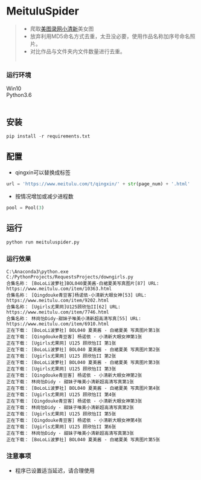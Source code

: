 # MeituluSpider

> - 爬取[美图录网小清新](https://www.meitulu.com/t/qingxin/)美女图
> - 放弃利用MD5命名方式去重，太丑没必要，使用作品名称加序号命名照片。
> - 对比作品与文件夹内文件数量进行去重。
<br><br/>

### 运行环境

Win10<br>
Python3.6<br>
<br/>

## 安装
```python
pip install -r requirements.txt
```

## 配置
- qingxin可以替换成标签
```python
url = 'https://www.meitulu.com/t/qingxin/' + str(page_num) + '.html'
```

- 按情况增加或减少进程数
```python
pool = Pool(3)
```

## 运行

```python
python run meituluspider.py
```


### 运行效果
```
C:\Anaconda3\python.exe C:/PythonProjects/RequestsProjects/downgirls.py
合集名称： [BoLoLi波萝社]BOL040夏美酱-白裙夏美写真图片[87] URL: https://www.meitulu.com/item/10363.html
合集名称： [Qingdouke青豆客]杨诺依-小清新大眼女神[53] URL: https://www.meitulu.com/item/9202.html
合集名称： [Ugirls尤果网]U125顾欣怡II[62] URL: https://www.meitulu.com/item/7746.html
合集名称： 林岗怡Didy-甜妹子唯美小清新超高清写真[55] URL: https://www.meitulu.com/item/6910.html
正在下载： [BoLoLi波萝社] BOL040 夏美酱 - 白裙夏美 写真图片第1张
正在下载： [Qingdouke青豆客] 杨诺依 - 小清新大眼女神第1张
正在下载： [Ugirls尤果网] U125 顾欣怡II 第1张
正在下载： [BoLoLi波萝社] BOL040 夏美酱 - 白裙夏美 写真图片第2张
正在下载： [Ugirls尤果网] U125 顾欣怡II 第2张
正在下载： [BoLoLi波萝社] BOL040 夏美酱 - 白裙夏美 写真图片第3张
正在下载： [Ugirls尤果网] U125 顾欣怡II 第3张
正在下载： [Qingdouke青豆客] 杨诺依 - 小清新大眼女神第2张
正在下载： 林岗怡Didy - 甜妹子唯美小清新超高清写真第1张
正在下载： [BoLoLi波萝社] BOL040 夏美酱 - 白裙夏美 写真图片第4张
正在下载： [Ugirls尤果网] U125 顾欣怡II 第4张
正在下载： [Qingdouke青豆客] 杨诺依 - 小清新大眼女神第3张
正在下载： 林岗怡Didy - 甜妹子唯美小清新超高清写真第2张
正在下载： [Ugirls尤果网] U125 顾欣怡II 第5张
正在下载： [Qingdouke青豆客] 杨诺依 - 小清新大眼女神第4张
正在下载： [Ugirls尤果网] U125 顾欣怡II 第6张
正在下载： 林岗怡Didy - 甜妹子唯美小清新超高清写真第3张
正在下载： [BoLoLi波萝社] BOL040 夏美酱 - 白裙夏美 写真图片第5张
```

### 注意事项
- 程序已设置适当延迟，请合理使用
